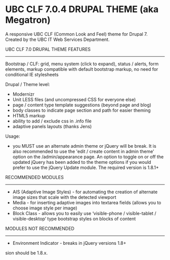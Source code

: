 UBC CLF 7.0.4 DRUPAL THEME (aka Megatron)
=======================================

A responsive UBC CLF (Common Look and Feel) theme for Drupal 7. Created by the UBC IT Web Services Department.


UBC CLF 7.0 DRUPAL THEME FEATURES
_________________

Bootstrap / CLF:
grid, menu system (click to expand), status / alerts, form elements, markup compatible with default bootstrap markup, no need for conditional IE stylesheets

Drupal / Theme level:
- Modernizr
- Unit LESS files (and uncompressed CSS for everyone else)
- page / content type template suggestions (beyond page and blog)
- body classes to indicate page section and path for easier theming
- HTML5 markup
- ability to add / exclude css in .info file
- adaptive panels layouts (thanks Jens)

Usage:
 - you MUST use an alternate admin theme or jQuery will be break. It is also recommended to use the 'edit / create content in admin theme' option on the /admin/appearance page. An option to toggle on or off the updated jQuery has been added to the theme options if you would prefer to use the jQuery Update module. The required version is 1.8.1+


RECOMMENDED MODULES
___________________

- AIS (Adaptive Image Styles) - for automating the creation of alternate image sizes that scale with the detected viewport
- Media - for inserting adaptive images into textarea fields (allows you to choose image style per image)
- Block Class - allows you to easily use ‘visible-phone / visible-tablet / visible-desktop’ type bootstrap styles on blocks of content


MODULES NOT RECOMMENDED
_______________________

- Environment Indicator - breaks in jQuery versions 1.8+

sion should be 1.8.x.